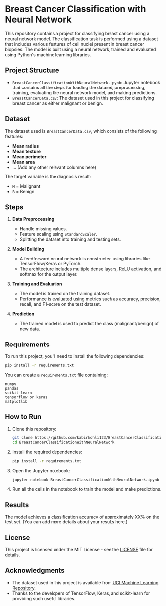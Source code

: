 # Breast Cancer Classification with Neural Network

This repository contains a project for classifying breast cancer using a neural network model. The classification task is performed using a dataset that includes various features of cell nuclei present in breast cancer biopsies. The model is built using a neural network, trained and evaluated using Python's machine learning libraries.

## Project Structure

- `BreastCancerClassificationWithNeuralNetwork.ipynb`: Jupyter notebook that contains all the steps for loading the dataset, preprocessing, training, evaluating the neural network model, and making predictions.
- `BreastCancerData.csv`: The dataset used in this project for classifying breast cancer as either malignant or benign.

## Dataset

The dataset used is `BreastCancerData.csv`, which consists of the following features:
- **Mean radius**
- **Mean texture**
- **Mean perimeter**
- **Mean area**
- ... (Add any other relevant columns here)

The target variable is the diagnosis result: 
- `M` = Malignant 
- `B` = Benign

## Steps

1. **Data Preprocessing**
   - Handle missing values.
   - Feature scaling using `StandardScaler`.
   - Splitting the dataset into training and testing sets.

2. **Model Building**
   - A feedforward neural network is constructed using libraries like TensorFlow/Keras or PyTorch.
   - The architecture includes multiple dense layers, ReLU activation, and softmax for the output layer.

3. **Training and Evaluation**
   - The model is trained on the training dataset.
   - Performance is evaluated using metrics such as accuracy, precision, recall, and F1-score on the test dataset.

4. **Prediction**
   - The trained model is used to predict the class (malignant/benign) of new data.

## Requirements

To run this project, you'll need to install the following dependencies:
```bash
pip install -r requirements.txt
```

You can create a `requirements.txt` file containing:
```
numpy
pandas
scikit-learn
tensorflow or keras
matplotlib
```

## How to Run

1. Clone this repository:
   ```bash
   git clone https://github.com/kabirkohli123/BreastCancerClassificationWithNeuralNetwork.git
   cd BreastCancerClassificationWithNeuralNetwork
   ```

2. Install the required dependencies:
   ```bash
   pip install -r requirements.txt
   ```

3. Open the Jupyter notebook:
   ```bash
   jupyter notebook BreastCancerClassificationWithNeuralNetwork.ipynb
   ```

4. Run all the cells in the notebook to train the model and make predictions.

## Results

The model achieves a classification accuracy of approximately XX% on the test set. (You can add more details about your results here.)

## License

This project is licensed under the MIT License - see the [LICENSE](LICENSE) file for details.

## Acknowledgments

- The dataset used in this project is available from [UCI Machine Learning Repository](https://archive.ics.uci.edu/ml/datasets/Breast+Cancer+Wisconsin+%28Diagnostic%29).
- Thanks to the developers of TensorFlow, Keras, and scikit-learn for providing such useful libraries.
